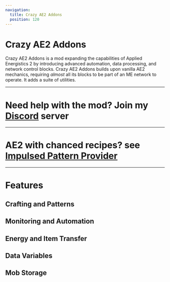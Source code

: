 ```yaml
---
navigation:
  title: Crazy AE2 Addons
  position: 120
---
```


# Crazy AE2 Addons

Crazy AE2 Addons is a mod expanding the capabilities of Applied Energistics 2
by introducing advanced automation, data processing, and network control blocks.
Crazy AE2 Addons builds upon vanilla AE2 mechanics, requiring _almost_ all its
blocks to be part of an ME network to operate. It adds a suite of utilities.

---

# Need help with the mod? Join my [Discord](https://discord.com/invite/mWy8AVRtwz) server

---

# AE2 with chanced recipes? see [Impulsed Pattern Provider](crazyguide/impulsed_pattern_provider.md)

---

# Features

## Crafting and Patterns

<CategoryIndex category="Crafting and Patterns"></CategoryIndex>

## Monitoring and Automation

<CategoryIndex category="Monitoring and Automation"></CategoryIndex>

## Energy and Item Transfer

<CategoryIndex category="Energy and Item Transfer"></CategoryIndex>

## Data Variables

<CategoryIndex category="Data Variables"></CategoryIndex>

## Mob Storage

<CategoryIndex category="Mob Storage"></CategoryIndex>